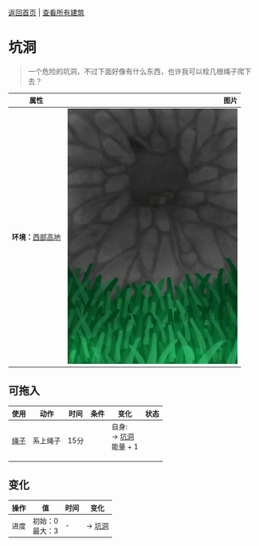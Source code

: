 [返回首页](index.md)   |  [查看所有建筑](building.md)
# 坑洞  
> 一个危险的坑洞，不过下面好像有什么东西，也许我可以栓几根绳子爬下去？  
  
  属性  |   图片   
 ----  |  ----:   
 **环境：**[西部高地](HighlandsWestern.md)  |  ![](Sprite/HoleDown.png)   
  
## 可拖入  
使用  |  动作  |  时间  |  条件  |  变化  |  状态  
----  |  ----  |  ----  |  ----  |  ----  |  ----  
[绳子](Rope.md)  |  系上绳子  |  15分  |    |  自身:<br>→ [坑洞](HighlandHoleEntrance.md)<br>能量 + 1<br><br>  |    
## 变化  
操作  |  值  |  时间  |  变化  
----  |  ----  |  ----  |  ----  
进度  |  初始：0<br>最大：3  |  -  |  → [坑洞](HighlandHoleEntrance.md)  
